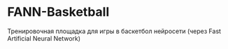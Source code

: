 # FANN-Basketball
Тренировочная площадка для игры в баскетбол нейросети (через Fast Artificial Neural Network)
